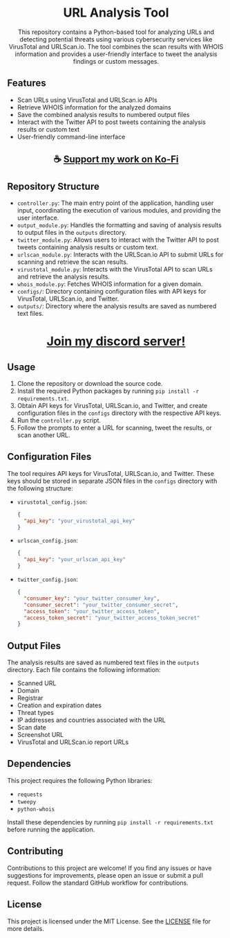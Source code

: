 <div align="center">

# URL Analysis Tool

This repository contains a Python-based tool for analyzing URLs and detecting potential threats using various cybersecurity services like VirusTotal and URLScan.io. The tool combines the scan results with WHOIS information and provides a user-friendly interface to tweet the analysis findings or custom messages.

</div>

## Features

- Scan URLs using VirusTotal and URLScan.io APIs
- Retrieve WHOIS information for the analyzed domains
- Save the combined analysis results to numbered output files
- Interact with the Twitter API to post tweets containing the analysis results or custom text
- User-friendly command-line interface

<div align="center">

## ☕ [Support my work on Ko-Fi](https://ko-fi.com/thatsinewave)

</div>

## Repository Structure

- `controller.py`: The main entry point of the application, handling user input, coordinating the execution of various modules, and providing the user interface.
- `output_module.py`: Handles the formatting and saving of analysis results to output files in the `outputs` directory.
- `twitter_module.py`: Allows users to interact with the Twitter API to post tweets containing analysis results or custom text.
- `urlscan_module.py`: Interacts with the URLScan.io API to submit URLs for scanning and retrieve the scan results.
- `virustotal_module.py`: Interacts with the VirusTotal API to scan URLs and retrieve the analysis results.
- `whois_module.py`: Fetches WHOIS information for a given domain.
- `configs/`: Directory containing configuration files with API keys for VirusTotal, URLScan.io, and Twitter.
- `outputs/`: Directory where the analysis results are saved as numbered text files.

<div align="center">

# [Join my discord server!](https://discord.gg/2nHHHBWNDw)

</div>

## Usage

1. Clone the repository or download the source code.
2. Install the required Python packages by running `pip install -r requirements.txt`.
3. Obtain API keys for VirusTotal, URLScan.io, and Twitter, and create configuration files in the `configs` directory with the respective API keys.
4. Run the `controller.py` script.
5. Follow the prompts to enter a URL for scanning, tweet the results, or scan another URL.

## Configuration Files

The tool requires API keys for VirusTotal, URLScan.io, and Twitter. These keys should be stored in separate JSON files in the `configs` directory with the following structure:

- `virustotal_config.json`:
  ```json
  {
    "api_key": "your_virustotal_api_key"
  }
  ```

- `urlscan_config.json`:
  ```json
  {
    "api_key": "your_urlscan_api_key"
  }
  ```

- `twitter_config.json`:
  ```json
  {
    "consumer_key": "your_twitter_consumer_key",
    "consumer_secret": "your_twitter_consumer_secret",
    "access_token": "your_twitter_access_token",
    "access_token_secret": "your_twitter_access_token_secret"
  }
  ```

## Output Files

The analysis results are saved as numbered text files in the `outputs` directory. Each file contains the following information:

- Scanned URL
- Domain
- Registrar
- Creation and expiration dates
- Threat types
- IP addresses and countries associated with the URL
- Scan date
- Screenshot URL
- VirusTotal and URLScan.io report URLs

## Dependencies

This project requires the following Python libraries:

- `requests`
- `tweepy`
- `python-whois`

Install these dependencies by running `pip install -r requirements.txt` before running the application.

## Contributing

Contributions to this project are welcome! If you find any issues or have suggestions for improvements, please open an issue or submit a pull request. Follow the standard GitHub workflow for contributions.

## License

This project is licensed under the MIT License. See the [LICENSE](LICENSE) file for more details.
